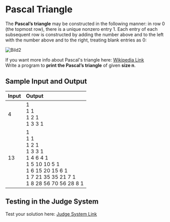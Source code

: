 # Pascal Triangle

The **Pascal’s triangle** may be constructed in the following manner: in row 0 (the topmost row), there is a unique nonzero entry 1.
Each entry of each subsequent row is constructed by adding the number above and to the left with the number above and to the right, treating blank entries as 0:

![Bild2](https://user-images.githubusercontent.com/22563595/209329952-d0950782-1d8a-49df-845d-411e408a6516.png)

If you want more info about Pascal's triangle here: [Wikipedia Link](https://en.wikipedia.org/wiki/Pascal's_triangle)  
Write a program to **print the Pascal’s triangle** of given **size n**.

## Sample Input and Output  
    
| **Input** | **Output** |  
| :--- | :--- | 
| 4 | 1<br> 1 1<br> 1 2 1<br> 1 3 3 1 |
| 13 | 1<br> 1 1<br> 1 2 1<br> 1 3 3 1<br> 1 4 6 4 1<br> 1 5 10 10 5 1<br> 1 6 15 20 15 6 1<br> 1 7 21 35 35 21 7 1<br> 1 8 28 56 70 56 28 8 1 |

## Testing in the Judge System  
    
Test your solution here: [Judge System Link](https://judge.softuni.org/Contests/Practice/Index/1452#6)
